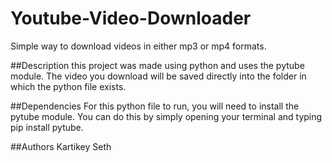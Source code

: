# Youtube-Video-Downloader
Simple way to download videos in either mp3 or mp4 formats.

##Description
this project was made using python and uses the pytube module.
The video you download will be saved directly into the folder in which the python file exists.

##Dependencies
For this python file to run, you will need to install the pytube module.
You can do this by simply opening your terminal and typing pip install pytube.

##Authors
Kartikey Seth 

